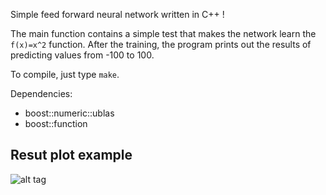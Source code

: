 Simple feed forward neural network written in C++ !

The main function contains a simple test that makes the network learn the ```f(x)=x^2``` function.
After the training, the program prints out the results of predicting values from -100 to 100.

To compile, just type ```make```.

Dependencies:
  - boost::numeric::ublas
  - boost::function


## Resut plot example

![alt tag](https://raw.githubusercontent.com/amstuta/cpp_neural_network/master/resources/result.png)
